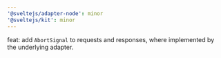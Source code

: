 ```yaml
---
'@sveltejs/adapter-node': minor
'@sveltejs/kit': minor
---
```


feat: add `AbortSignal` to requests and responses, where implemented by the underlying adapter.
